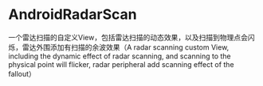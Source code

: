 # AndroidRadarScan
一个雷达扫描的自定义View，包括雷达扫描的动态效果，以及扫描到物理点会闪烁，雷达外围添加有扫描的余波效果（A radar scanning custom View, including the dynamic effect of radar scanning, and scanning to the physical point will flicker, radar peripheral add scanning effect of the fallout）
